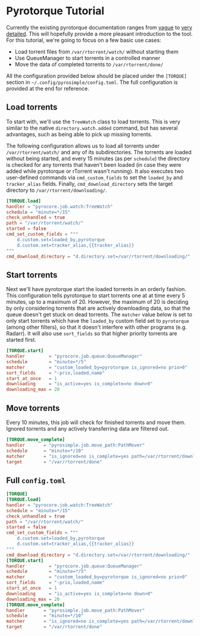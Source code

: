 # Pyrotorque Tutorial

Currently the existing pyrotorque documentation ranges from
[vague](usage-pyrotorque.md) to [very
detailed](pyrotorque-jobs.md). This will hopefully provide a more
pleasant introduction to the tool. For this tutorial, we're going to
focus on a few basic use cases:

* Load torrent files from `/var/rtorrent/watch/` without starting them
* Use QueueManager to start torrents in a controlled manner
* Move the data of completed torrents to `/var/rtorrent/done/`

All the configuration provided below should be placed under the
`[TORQUE]` section in `~/.config/pyrosimple/config.toml`. The full
configuration is provided at the end for reference.

## Load torrents

To start with, we'll use the `TreeWatch` class to load torrents. This
is very similar to the native `directory.watch.added` command, but has
several advantages, such as being able to pick up missing torrents.

The following configuration allows us to load all torrents under
`/var/rtorrent/watch/` and any of its subdirectories. The torrents are
loaded without being started, and every 15 minutes (as per `schedule`)
the directory is checked for any torrents that haven't been loaded (in
case they were added while pyrotorque or rTorrent wasn't running). It
also executes two user-defined commands via `cmd_custom_fields` to set
the `loaded_by` and `tracker_alias` fields. Finally,
`cmd_download_directory` sets the target directory to
`/var/rtorrent/downloading/`.

```toml
[TORQUE.load]
handler = "pyrocore.job.watch:TreeWatch"
schedule = "minute=*/15"
check_unhandled = true
path = "/var/rtorrent/watch/"
started = false
cmd_set_custom_fields = """
    d.custom.set=loaded_by,pyrotorque
    d.custom.set=tracker_alias,{{tracker_alias}}
"""
cmd_download_directory = "d.directory.set=/var/rtorrent/downloading/"
```

## Start torrents

Next we'll have pyrotorque start the loaded torrents in an orderly
fashion. This configuration tells pyrotorque to start torrents one at
at time every 5 minutes, up to a maximum of 20. However, the maximum
of 20 is deciding by only considering torrents that are actively
downloading data, so that the queue doesn't get stuck on dead
torrents. The `matcher` value below is set to only start torrents
which have the `loaded_by` custom field set to `pyrotorque` (among
other filters), so that it doesn't interfere with other programs
(e.g. Radarr). It will also use `sort_fields` so that higher priority
torrents are started first.

```toml
[TORQUE.start]
handler         = "pyrocore.job.queue:QueueManager"
schedule        = "minute=*/5"
matcher         = "custom_loaded_by=pyrotorque is_ignored=no prio>0"
sort_fields     = "-prio,loaded,name"
start_at_once   = 1
downloading     = "is_active=yes is_complete=no down>0"
downloading_max = 20
```

## Move torrents

Every 10 minutes, this job will check for finished torrents and move
them. Ignored torrents and any actively transferring data are filtered
out.

```toml
[TORQUE.move_complete]
handler       = "pyrosimple.job.move_path:PathMover"
schedule      = "minute=*/10"
matcher       = "is_ignored=no is_complete=yes path=/var/rtorrent/downloading/* xfer=0"
target        = "/var/rtorrent/done"
```

## Full `config.toml`

```toml
[TORQUE]
[TORQUE.load]
handler = "pyrocore.job.watch:TreeWatch"
schedule = "minute=*/15"
check_unhandled = true
path = "/var/rtorrent/watch/"
started = false
cmd_set_custom_fields = """
    d.custom.set=loaded_by,pyrotorque
    d.custom.set=tracker_alias,{{tracker_alias}}
"""
cmd_download_directory = "d.directory.set=/var/rtorrent/downloading/"
[TORQUE.start]
handler         = "pyrocore.job.queue:QueueManager"
schedule        = "minute=*/5"
matcher         = "custom_loaded_by=pyrotorque is_ignored=no prio>0"
sort_fields     = "-prio,loaded,name"
start_at_once   = 1
downloading     = "is_active=yes is_complete=no down>0"
downloading_max = 20
[TORQUE.move_complete]
handler       = "pyrosimple.job.move_path:PathMover"
schedule      = "minute=*/10"
matcher       = "is_ignored=no is_complete=yes path=/var/rtorrent/downloading/* xfer=0"
target        = "/var/rtorrent/done"
```
